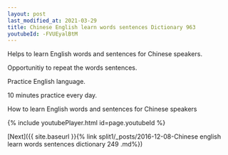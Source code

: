 ```yaml
---
layout: post
last_modified_at: 2021-03-29
title: Chinese English learn words sentences Dictionary 963 
youtubeId: -FVUEyalBtM
---
```

 
 
Helps to learn English words and sentences for Chinese speakers.

Opportunitiy to repeat the words sentences. 

Practice English language. 
 
10 minutes practice every day. 
 
How to learn English words and sentences for Chinese speakers 
 
{% include youtubePlayer.html id=page.youtubeId %}
 
 
[Next]({{ site.baseurl }}{% link  split1/_posts/2016-12-08-Chinese english learn words sentences dictionary 249 .md%})
 
